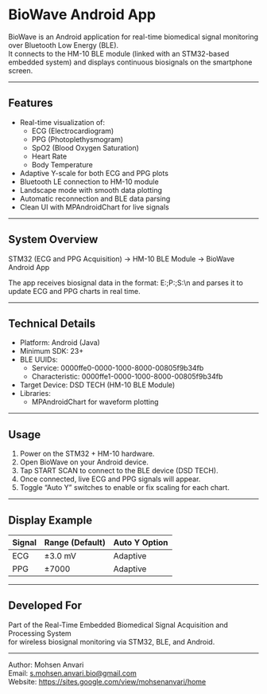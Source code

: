 # BioWave Android App

BioWave is an Android application for real-time biomedical signal monitoring over Bluetooth Low Energy (BLE).  
It connects to the HM-10 BLE module (linked with an STM32-based embedded system) and displays continuous biosignals on the smartphone screen.

---

## Features

- Real-time visualization of:
  - ECG (Electrocardiogram)
  - PPG (Photoplethysmogram)
  - SpO2 (Blood Oxygen Saturation)
  - Heart Rate
  - Body Temperature
- Adaptive Y-scale for both ECG and PPG plots
- Bluetooth LE connection to HM-10 module
- Landscape mode with smooth data plotting
- Automatic reconnection and BLE data parsing
- Clean UI with MPAndroidChart for live signals

---

## System Overview

STM32 (ECG and PPG Acquisition) → HM-10 BLE Module → BioWave Android App

The app receives biosignal data in the format: E:<value>;P:<value>;S:<spo2>\n
and parses it to update ECG and PPG charts in real time.

---

## Technical Details

- Platform: Android (Java)
- Minimum SDK: 23+
- BLE UUIDs:
  - Service: 0000ffe0-0000-1000-8000-00805f9b34fb
  - Characteristic: 0000ffe1-0000-1000-8000-00805f9b34fb
- Target Device: DSD TECH (HM-10 BLE Module)
- Libraries:
  - MPAndroidChart for waveform plotting

---

## Usage

1. Power on the STM32 + HM-10 hardware.
2. Open BioWave on your Android device.
3. Tap START SCAN to connect to the BLE device (DSD TECH).
4. Once connected, live ECG and PPG signals will appear.
5. Toggle “Auto Y” switches to enable or fix scaling for each chart.

---

## Display Example

| Signal | Range (Default) | Auto Y Option |
|:--------|:----------------|:--------------|
| ECG | ±3.0 mV | Adaptive |
| PPG | ±7000 | Adaptive |

---

## Developed For

Part of the Real-Time Embedded Biomedical Signal Acquisition and Processing System  
for wireless biosignal monitoring via STM32, BLE, and Android.

---

Author: Mohsen Anvari  
Email: s.mohsen.anvari.bio@gmail.com  
Website: https://sites.google.com/view/mohsenanvari/home
